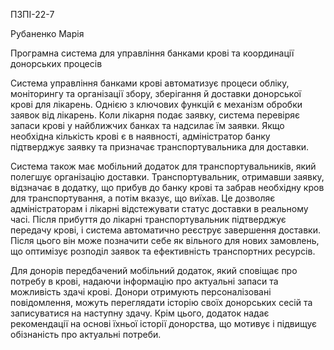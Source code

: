 ПЗПІ-22-7

Рубаненко Марія

Програмна система для управління банками крові та координації донорських процесів 

Система управління банками крові автоматизує процеси обліку, моніторингу та організації збору, зберігання й доставки донорської крові для лікарень. Однією з ключових функцій є механізм обробки заявок від лікарень. Коли лікарня подає заявку, система перевіряє запаси крові у найближчих банках та надсилає їм заявки. Якщо необхідна кількість крові є в наявності, адміністратор банку підтверджує заявку та призначає транспортувальника для доставки.

Система також має мобільний додаток для транспортувальників, який полегшує організацію доставки. Транспортувальник, отримавши заявку, відзначає в додатку, що прибув до банку крові та забрав необхідну кров для транспортування, а потім вказує, що виїхав. Це дозволяє адміністраторам і лікарні відстежувати статус доставки в реальному часі. Після прибуття до лікарні транспортувальник підтверджує передачу крові, і система автоматично реєструє завершення доставки. Після цього він може позначити себе як вільного для нових замовлень, що оптимізує розподіл заявок та ефективність транспортних ресурсів.

Для донорів передбачений мобільний додаток, який сповіщає про потребу в крові, надаючи інформацію про актуальні запаси та можливість здачі крові. Донори отримують персоналізовані повідомлення, можуть переглядати історію своїх донорських сесій та записуватися на наступну здачу. Крім цього, додаток надає рекомендації на основі їхньої історії донорства, що мотивує і підвищує обізнаність про актуальні потреби.
                                                                                                                                                 
